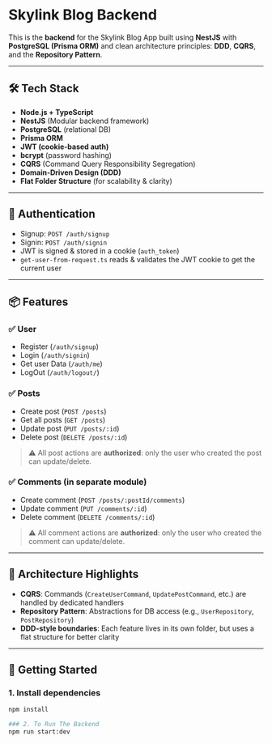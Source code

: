 # Skylink Blog Backend

This is the **backend** for the Skylink Blog App built using **NestJS** with **PostgreSQL (Prisma ORM)** and clean architecture principles: **DDD**, **CQRS**, and the **Repository Pattern**.

---

## 🛠 Tech Stack

- **Node.js + TypeScript**
- **NestJS** (Modular backend framework)
- **PostgreSQL** (relational DB)
- **Prisma ORM**
- **JWT (cookie-based auth)**
- **bcrypt** (password hashing)
- **CQRS** (Command Query Responsibility Segregation)
- **Domain-Driven Design (DDD)**
- **Flat Folder Structure** (for scalability & clarity)

---

## 🔐 Authentication

- Signup: `POST /auth/signup`
- Signin: `POST /auth/signin`
- JWT is signed & stored in a cookie (`auth_token`)
- `get-user-from-request.ts` reads & validates the JWT cookie to get the current user

---

## 📦 Features

### ✅ User
- Register (`/auth/signup`)
- Login (`/auth/signin`)
- Get user Data (`/auth/me`)
- LogOut (`/auth/logout/`)

### ✅ Posts
- Create post (`POST /posts`)
- Get all posts (`GET /posts`)
- Update post (`PUT /posts/:id`)
- Delete post (`DELETE /posts/:id`)

> ⚠️ All post actions are **authorized**: only the user who created the post can update/delete.

### ✅ Comments (in separate module)
- Create comment (`POST /posts/:postId/comments`)
- Update comment (`PUT /comments/:id`)
- Delete comment (`DELETE /comments/:id`)

> ⚠️ All comment actions are **authorized**: only the user who created the comment can update/delete.

---

## 🧠 Architecture Highlights

- **CQRS**: Commands (`CreateUserCommand`, `UpdatePostCommand`, etc.) are handled by dedicated handlers
- **Repository Pattern**: Abstractions for DB access (e.g., `UserRepository`, `PostRepository`)
- **DDD-style boundaries**: Each feature lives in its own folder, but uses a flat structure for better clarity

---

## 🚀 Getting Started

### 1. Install dependencies

```bash
npm install

### 2. To Run The Backend
npm run start:dev
